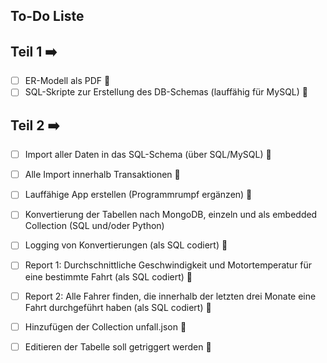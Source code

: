 ## To-Do Liste

## Teil 1 ➡️
- [ ] ER-Modell als PDF 🔴
- [ ] SQL-Skripte zur Erstellung des DB-Schemas (lauffähig für MySQL) 🔴

## Teil 2 ➡️
- [ ] Import aller Daten in das SQL-Schema (über SQL/MySQL) 🔴
- [ ] Alle Import innerhalb Transaktionen  🔴
- [ ] Lauffähige App erstellen (Programmrumpf ergänzen) 🔴
- [ ] Konvertierung der Tabellen nach MongoDB, einzeln und als embedded Collection (SQL und/oder Python)
- [ ] Logging von Konvertierungen (als SQL codiert) 🔴
- [ ] Report 1: Durchschnittliche Geschwindigkeit und Motortemperatur für eine bestimmte Fahrt (als SQL codiert) 🔴
- [ ] Report 2: Alle Fahrer finden, die innerhalb der letzten drei Monate eine Fahrt durchgeführt haben (als SQL codiert)  🔴
- [ ] Hinzufügen der Collection unfall.json  🔴
- [ ] Editieren der Tabelle soll getriggert werden  🔴
     
